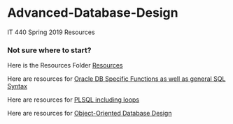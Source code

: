 # Advanced-Database-Design
IT 440 Spring 2019 Resources

### Not sure where to start? 

Here is the Resources Folder [Resources](https://github.com/edrapac/Advanced-Database-Design/tree/master/Resources)

Here are resources for [Oracle DB Specific Functions as well as general SQL Syntax](https://github.com/edrapac/Advanced-Database-Design/blob/master/Resources/Cheat%20Sheet%20Oracle%20Functions.md)

Here are resources for [PLSQL including loops](https://github.com/edrapac/Advanced-Database-Design/blob/master/Resources/PLSQL%20Cheatsheet.md)

Here are resources for [Object-Oriented Database Design](https://github.com/edrapac/Advanced-Database-Design/blob/master/Resources/OODB.md)
